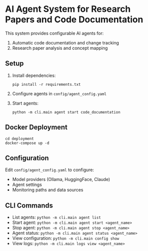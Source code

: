 # AI Agent System for Research Papers and Code Documentation

This system provides configurable AI agents for:
1. Automatic code documentation and change tracking
2. Research paper analysis and concept mapping

## Setup

1. Install dependencies:
   ```
   pip install -r requirements.txt
   ```

2. Configure agents in `config/agent_config.yaml`

3. Start agents:
   ```
   python -m cli.main agent start code_documentation
   ```

## Docker Deployment

```
cd deployment
docker-compose up -d
```

## Configuration

Edit `config/agent_config.yaml` to configure:
- Model providers (Ollama, HuggingFace, Claude)
- Agent settings
- Monitoring paths and data sources

## CLI Commands

- List agents: `python -m cli.main agent list`
- Start agent: `python -m cli.main agent start <agent_name>`
- Stop agent: `python -m cli.main agent stop <agent_name>`
- Agent status: `python -m cli.main agent status <agent_name>`
- View configuration: `python -m cli.main config show`
- View logs: `python -m cli.main logs view <agent_name>`